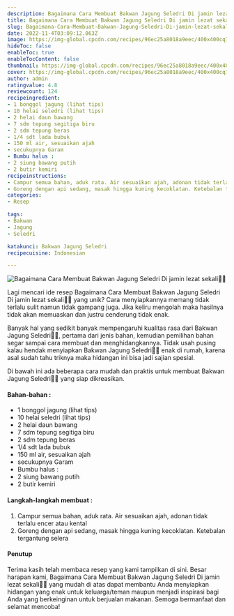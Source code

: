 ```yaml
---
description: Bagaimana Cara Membuat Bakwan Jagung Seledri Di jamin lezat sekali"
title: Bagaimana Cara Membuat Bakwan Jagung Seledri Di jamin lezat sekali
slug: Bagaimana-Cara-Membuat-Bakwan-Jagung-Seledri-Di-jamin-lezat-sekali
date: 2022-11-4T03:09:12.063Z
image: https://img-global.cpcdn.com/recipes/96ec25a8018a9eec/400x400cq70/photo.jpg
hideToc: false
enableToc: true
enableTocContent: false
thumbnail: https://img-global.cpcdn.com/recipes/96ec25a8018a9eec/400x400cq70/photo.jpg
cover: https://img-global.cpcdn.com/recipes/96ec25a8018a9eec/400x400cq70/photo.jpg
author: admin
ratingvalue: 4.8
reviewcount: 124
recipeingredient:
- 1 bonggol jagung (lihat tips)
- 10 helai seledri (lihat tips)
- 2 helai daun bawang
- 7 sdm tepung segitiga biru
- 2 sdm tepung beras
- 1/4 sdt lada bubuk
- 150 ml air, sesuaikan ajah
- secukupnya Garam
- Bumbu halus :
- 2 siung bawang putih
- 2 butir kemiri
recipeinstructions:
- Campur semua bahan, aduk rata. Air sesuaikan ajah, adonan tidak terlalu encer atau kental
- Goreng dengan api sedang, masak hingga kuning kecoklatan. Ketebalan tergantung selera
categories:
- Resep

tags:
- Bakwan
- Jagung
- Seledri

katakunci: Bakwan Jagung Seledri
recipecuisine: Indonesian

---
```


![Bagaimana Cara Membuat Bakwan Jagung Seledri Di jamin lezat sekali👩‍🍳](https://img-global.cpcdn.com/recipes/96ec25a8018a9eec/400x400cq70/photo.jpg)

Lagi mencari ide resep Bagaimana Cara Membuat Bakwan Jagung Seledri Di jamin lezat sekali👩‍🍳 yang unik? Cara menyiapkannya memang tidak terlalu sulit namun tidak gampang juga. Jika keliru mengolah maka hasilnya tidak akan memuaskan dan justru cenderung tidak enak.

Banyak hal yang sedikit banyak mempengaruhi kualitas rasa dari Bakwan Jagung Seledri👩‍🍳, pertama dari jenis bahan, kemudian pemilihan bahan segar sampai cara membuat dan menghidangkannya. Tidak usah pusing kalau hendak menyiapkan Bakwan Jagung Seledri👩‍🍳 enak di rumah, karena asal sudah tahu triknya maka hidangan ini bisa jadi sajian spesial.

Di bawah ini ada beberapa cara mudah dan praktis untuk membuat Bakwan Jagung Seledri👩‍🍳 yang siap dikreasikan.

<!--inarticleads1-->

#### Bahan-bahan :

- 1 bonggol jagung (lihat tips)
- 10 helai seledri (lihat tips)
- 2 helai daun bawang
- 7 sdm tepung segitiga biru
- 2 sdm tepung beras
- 1/4 sdt lada bubuk
- 150 ml air, sesuaikan ajah
- secukupnya Garam
- Bumbu halus :
- 2 siung bawang putih
- 2 butir kemiri

<!--inarticleads2-->

#### Langkah-langkah membuat :

1. Campur semua bahan, aduk rata. Air sesuaikan ajah, adonan tidak terlalu encer atau kental
1. Goreng dengan api sedang, masak hingga kuning kecoklatan. Ketebalan tergantung selera

#### Penutup

Terima kasih telah membaca resep yang kami tampilkan di sini. Besar harapan kami, Bagaimana Cara Membuat Bakwan Jagung Seledri Di jamin lezat sekali👩‍🍳 yang mudah di atas dapat membantu Anda menyiapkan hidangan yang enak untuk keluarga/teman maupun menjadi inspirasi bagi Anda yang berkeinginan untuk berjualan makanan. Semoga bermanfaat dan selamat mencoba!